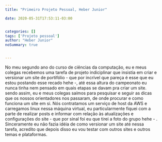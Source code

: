 ```yaml
---
title: "Primeiro Projeto Pessoal, Heber Junior"

date: 2020-05-31T17:53:11-03:00


categories: []
tags: ['Projeto pessoal']
author: "Heber Junior"
noSummary: true


---
```


No meu segundo ano do curso de ciências da computação, eu e meus colegas recebemos uma tarefa de projeto indiciplinar que insistia em criar e versionar um site de portifólio - que por incrível que pareça é esse que eu estou postando esse recado hehe -, até essa altura do campeonato eu nunca tinha nem pensado em quais etapas se davam pra criar um site.
sendo assim, eu e meus colegas saímos para pesquisar e seguir as dicas que os nossos orientadores nos passaram, de onde procurar e como funciona um site em si. Nós contratamos um serviço de host da AWS e carregamos linux nessa máquina virtual, eu particularmente fiquei com a parte de realizar posts e informar com relação às atualizações e configurações do site - que por sinal foi eu que tirei a foto do grupo hehe - .
Sinceramente eu não fazia idéia de como versionar um site até nessa tarefa, acredito que depois disso eu vou testar com outros sites e outros temas e plataformas.